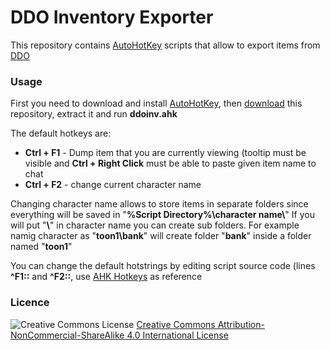 # DDO Inventory Exporter

This repository contains [AutoHotKey] scripts that allow to export items from [DDO]

### Usage

First you need to download and install [AutoHotKey], then [download][master] this repository, extract it and run **ddoinv.ahk**

The default hotkeys are:
- **Ctrl + F1** - Dump item that you are currently viewing (tooltip must be visible and **Ctrl + Right Click** must be able to paste given item name to chat
- **Ctrl + F2** - change current character name

Changing character name allows to store items in separate folders since everything will be saved in "**%Script Directory%\\character name\\**"
If you will put "**\\**" in character name you can create sub folders. For example namig character as "**toon1\bank**" will create folder "**bank**" inside a folder named "**toon1**"

You can change the default hotstrings by editing script source code (lines **^F1::** and **^F2::**, use [AHK Hotkeys] as reference

### Licence

![Creative Commons License](https://i.creativecommons.org/l/by-nc-sa/4.0/88x31.png)
[Creative Commons Attribution-NonCommercial-ShareAlike 4.0 International License](http://creativecommons.org/licenses/by-nc-sa/4.0/)

[//]: #
[AutoHotKey]: http://www.autohotkey.com
[AHK Hotkeys]: https://www.autohotkey.com/docs/Hotkeys.htm
[DDO]: http://www.ddo.com
[master]: https://github.com/szkuwa/DDOahk/archive/master.zip
